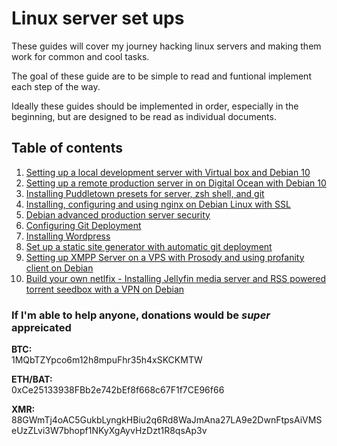 # Linux server set ups

These guides will cover my journey hacking linux servers and making them work for common and cool tasks.

The goal of these guide are to be simple to read and funtional implement each step of the way.

Ideally these guides should be implemented in order, especially in the beginning, but are designed to be read as individual documents.

## Table of contents

1.  [Setting up a local development server with Virtual box and Debian 10](https://github.com/PuddletownDesign/Linux-Setups/blob/master/01-local-development-server-with-virtualbox.md)
2.  [Setting up a remote production server in on Digital Ocean with Debian 10](https://github.com/PuddletownDesign/Linux-Setups/blob/master/02-remote-production-server-with-debian.md)
3.  [Installing Puddletown presets for server, zsh shell, and git](https://github.com/PuddletownDesign/Linux-Setups/blob/master/03-installing-puddletown-zsh-git-configs.md)
4.  [Installing, configuring and using nginx on Debian Linux with SSL](https://github.com/PuddletownDesign/Linux-Setups/blob/master/04-installing-configuring-and-using-nginx-on-linux.md)
5.  [Debian advanced production server security](https://github.com/PuddletownDesign/Linux-Setups/blob/master/05-advanced-production-server-security.md)
6.  [Configuring Git Deployment](https://github.com/PuddletownDesign/Linux-Setups/blob/master/06-git-deployment.md)
7.  [Installing Wordpress](https://github.com/PuddletownDesign/Linux-Setups/blob/master/07-installing-wordpress.md)
8.  [Set up a static site generator with automatic git deployment](https://github.com/PuddletownDesign/Linux-Setups/blob/master/08-set-up-a-static-site-generator.md)
9.  [Setting up XMPP Server on a VPS with Prosody and using profanity client on Debian](https://github.com/PuddletownDesign/Linux-Setups/blob/master/09-installing-xmpp-chat-prosody-server-and-using-profanity.md)
10. [Build your own netlfix - Installing Jellyfin media server and RSS powered torrent seedbox with a VPN on Debian](https://github.com/PuddletownDesign/Linux-Setups/blob/master/10-installing-media-server-with-jellyfin-rutorrent-vpn.md)

### If I'm able to help anyone, donations would be _super_ appreicated

**BTC:**  
1MQbTZYpco6m12h8mpuFhr35h4xSKCKMTW

**ETH/BAT:**  
0xCe25133938FBb2e742bEf8f668c67F1f7CE96f66

**XMR:**  
88GWmTj4oAC5GukbLyngkHBiu2q6Rd8WaJmAna27LA9e2DwnFtpsAiVMSeUzZLvi3W7bhopf1NKyXgAyvHzDzt1R8qsAp3v
